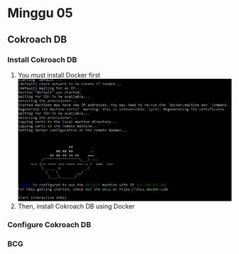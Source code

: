 # Minggu 05  
## Cokroach DB  
### Install Cokroach DB  
1. You must install Docker first  
![docker](images/01.png)
2. Then, install Cokroach DB using Docker
### Configure Cokroach DB  
### BCG